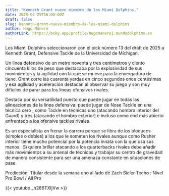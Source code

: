 ```yaml
---
title: "Kenneth Grant nuevo miembro de los Miami Dolphins."
date: 2025-04-25T16:00:00Z
draft: false
slug: kenneth-grant-nuevo-miembro-de-los-miami-dolphins
author: Hugo Manero
authorLink: https://bsky.app/profile/hugomanero1.mundodolphins.es
---
```


Los Miami Dolphins seleccionaron con el pick número 13 del draft de 2025 a Kenneth Grant, Defensive Tackle de la Universidad de Míchigan.

Un línea defensivo de un metro noventa y tres centímetros y ciento cincuenta kilos de peso que destacaba por la explosividad de sus movimientos y la agilidad con la que se mueve para la envergadura de tiene. Grant corre las cuarenta yardas en cinco segundos once centésimas y esa agilidad y aceleración destacan al observar su juego y  son muy difíciles de parar para los líneas ofensivos rivales.

Destaca por su versatilidad puesto que puede jugar en todas las alineaciones de la linea defensiva: puede jugar de Nose Tackle en una técnica cero , como Tackle en técnicas uno (atacando hombro interior del Guard) y tres (atacando el hombro exterior) e incluso como end más abierto enfrentado a los ofensive tackles rivales.

Es un especialista en frenar la carrera porque se libra de los bloqueos (simples o dobles) a los que le someten los rivales  aunque como Rusher interior tiene mucho potencial por la potencia innata con la que usa sus manos . Si quiere brillar atacando a los quarterbacks rivales debe añadir más movimientos a su arsenal de técnicas y trabajar su centro de gravedad de manera consistente para ser una amenaza constante en situaciones de pase.

Predicción: Titular desde la semana uno al lado de Zach Sieler
Techo : Nivel Pro Bowl / All Pro

{{< youtube _h286TXIjVw >}}